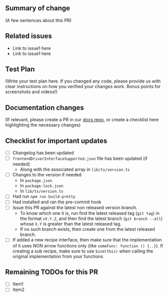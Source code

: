 ## Summary of change

(A few sentences about this PR)

## Related issues

-   Link to issue1 here
-   Link to issue1 here

## Test Plan

(Write your test plan here. If you changed any code, please provide us with clear instructions on how you verified your changes work. Bonus points for screenshots and videos!)

## Documentation changes

(If relevant, please create a PR in our [docs repo](https://github.com/supertokens/docs), or create a checklist here highlighting the necessary changes)

## Checklist for important updates

-   [ ] Changelog has been updated
-   [ ] `frontendDriverInterfaceSupported.json` file has been updated (if needed)
    -   Along with the associated array in `lib/ts/version.ts`
-   [ ] Changes to the version if needed
    -   In `package.json`
    -   In `package-lock.json`
    -   In `lib/ts/version.ts`
-   [ ] Had run `npm run build-pretty`
-   [ ] Had installed and ran the pre-commit hook
-   [ ] Issue this PR against the latest non released version branch.
    -   To know which one it is, run find the latest released tag (`git tag`) in the format `vX.Y.Z`, and then find the latest branch (`git branch --all`) whose `X.Y` is greater than the latest released tag.
    -   If no such branch exists, then create one from the latest released branch.
-   [ ] If added a new recipe interface, then make sure that the implementation of it uses NON arrow functions only (like `someFunc: function () {..}`). If creating a sub recipe, make sure to use `bind(this)` when calling the original implementation from your functions

## Remaining TODOs for this PR

-   [ ] Item1
-   [ ] Item2
